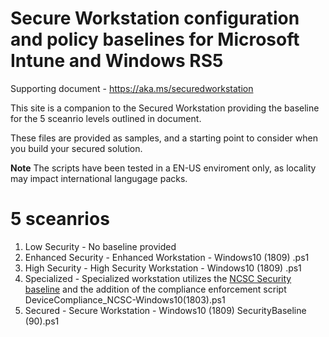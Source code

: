 
# Secure Workstation configuration and policy baselines for Microsoft Intune and Windows RS5 

Supporting document - https://aka.ms/securedworkstation


This site is a companion to the Secured Workstation providing the baseline for the 5 sceanrio levels outlined in document.

These files are provided as samples, and a starting point to consider when you build your secured solution. 

**Note** The scripts have been tested in a EN-US enviroment only, as locality may impact international langugage packs.

# 5 sceanrios

1. Low Security - No baseline provided
2. Enhanced Security - Enhanced Workstation - Windows10 (1809) .ps1
3. High Security - High Security Workstation - Windows10 (1809) .ps1 
4. Specialized - Specialized workstation utilizes the [NCSC Security baseline](https://github.com/pelarsen/IntunePowerShellAutomation/blob/master/DeviceConfiguration_NCSC%20-%20Windows10%20(1803)%20SecurityBaseline.ps1) and the addition of the compliance enforcement script DeviceCompliance_NCSC-Windows10(1803).ps1
5. Secured - Secure Workstation - Windows10 (1809) SecurityBaseline (90).ps1



